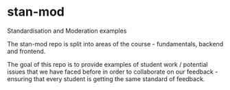 # stan-mod
Standardisation and Moderation examples


The stan-mod repo is split into areas of the course - fundamentals, backend and frontend.

The goal of this repo is to provide examples of student work / potential issues that we have faced before in order to collaborate on our feedback - ensuring that every student is getting the same standard of feedback.
